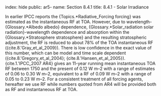 index: hide
public: ar5-
name: Section 8.4.1
title: 8.4.1 - Solar Irradiance

In earlier IPCC reports the {Topics.*Radiative_Forcing forcing} was estimated as the instantaneous RF at TOA. However, due to wavelength-{Glossary.*Albedo albedo} dependence, {Glossary.*Solar_radiation solar radiation}-wavelength dependence and absorption within the {Glossary.*Stratosphere stratosphere} and the resulting stratospheric adjustment, the RF is reduced to about 78% of the TOA instantaneous RF ({cite.8.'Gray_et_al_2009}). There is low confidence in the exact value of this number, which can be model and time scale dependent ({cite.8.'Gregory_et_al_2004}; {cite.8.'Hansen_et_al_2005}). {cite.1.'IPCC_2007 AR4} gives an 11-year running mean instantaneous TOA RF between 1750 and the present of 0.12 W m–2 with a range of estimates of 0.06 to 0.30 W m–2, equivalent to a RF of 0.09 W m–2 with a range of 0.05 to 0.23 W m–2. For a consistent treatment of all forcing agents, hereafter we use RF while numbers quoted from AR4 will be provided both as RF and instantaneous RF at TOA.
